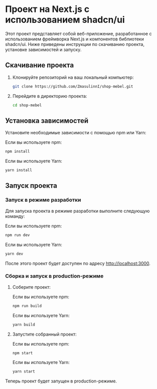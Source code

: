 # Проект на Next.js с использованием shadcn/ui

Этот проект представляет собой веб-приложение, разработанное с использованием фреймворка Next.js и компонентов библиотеки shadcn/ui. Ниже приведены инструкции по скачиванию проекта, установке зависимостей и запуску.

## Скачивание проекта

1. Клонируйте репозиторий на ваш локальный компьютер:

   ```bash
   git clone https://github.com/ZmasulinnI/shop-mebel.git
   ```

2. Перейдите в директорию проекта:

   ```bash
   cd shop-mebel
   ```

## Установка зависимостей

Установите необходимые зависимости с помощью npm или Yarn:

Если вы используете npm:

```bash
npm install
```

Если вы используете Yarn:

```bash
yarn install
```

## Запуск проекта

### Запуск в режиме разработки

Для запуска проекта в режиме разработки выполните следующую команду:

Если вы используете npm:

```bash
npm run dev
```

Если вы используете Yarn:

```bash
yarn dev
```

После этого проект будет доступен по адресу [http://localhost:3000](http://localhost:3000).

### Сборка и запуск в production-режиме

1. Соберите проект:

   Если вы используете npm:

   ```bash
   npm run build
   ```

   Если вы используете Yarn:

   ```bash
   yarn build
   ```

2. Запустите собранный проект:

   Если вы используете npm:

   ```bash
   npm start
   ```

   Если вы используете Yarn:

   ```bash
   yarn start
   ```

Теперь проект будет запущен в production-режиме.